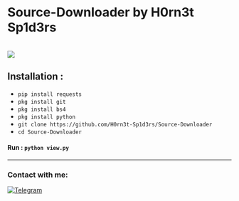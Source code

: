 # Source-Downloader by H0rn3t Sp1d3rs



<br>
<img src="https://github.com/H0rn3t-Sp1d3rs/Source-Downloader/assets/97798085/a730fedf-9b70-4c9e-a8c2-9fc5bce0bc69"

<br>


## Installation :

* `pip install requests`
* `pkg install git`
* `pkg install bs4`
* `pkg install python`
* `git clone https://github.com/H0rn3t-Sp1d3rs/Source-Downloader`
* `cd Source-Downloader`
#### Run : `python view.py`


<hr>
<h3 align="left">Contact with me:</h3>
<p align="left">
<a href="https://t.me/h0rn3t_07"><img title="Telegram" src="https://img.shields.io/badge/Facebook-red?style=for-the-badge&logo=Telegram"></a>

